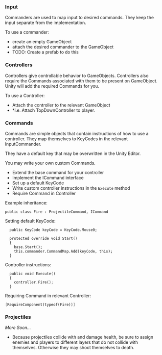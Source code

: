 ### Input

Commanders are used to map input to desired commands.
They keep the input separate from the implementation.

To use a commander:
  - create an empty GameObject
  - attach the desired commander to the GameObject
  - TODO: Create a prefab to do this

### Controllers

Controllers give controllable behavior to GameObjects.
Controllers also require the Commands associated with them to be present on GameObject. Unity will add the required Commands for you.

To use a Controller:

  - Attach the controller to the relevant GameObject
  - *i.e. Attach TopDownController to player.

### Commands

Commands are simple objects that contain instructions of how to use a controller. They map themselves to KeyCodes in the relevant InputCommander.

They have a default key that may be overwritten in the Unity Editor.

You may write your own custom Commands.

  - Extend the base command for your controller
  - Implement the ICommand interface
  - Set up a default KeyCode
  - Write custom controller instructions in the `Execute` method
  - Require Command in Controller

Example inheritance:

`public class Fire : ProjectileCommand, ICommand`

Setting default KeyCode:

```
  public KeyCode keyCode = KeyCode.Mouse0;

  protected override void Start()
  {
    base.Start();
    this.commander.CommandMap.Add(keyCode, this);
  }
```

Controller instructions:

```
  public void Execute()
  {
    controller.Fire();
  }
```

Requiring Command in relevant Controller:

`[RequireComponent(typeof(Fire))]`

### Projectiles

*More Soon...*

- Because projectiles collide with and damage health, be sure to assign enemies and players to different layers that do not collide with themselves. Otherwise they may shoot themselves to death.